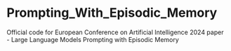 # Prompting_With_Episodic_Memory
Official code for European Conference on Artificial Intelligence 2024 paper - Large Language Models Prompting with Episodic Memory
